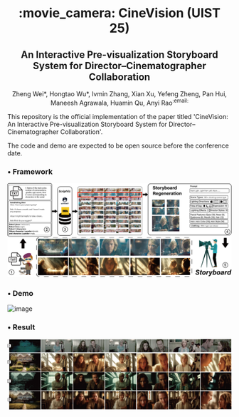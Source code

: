 <div align="center">
  <h1> :movie_camera: CineVision (UIST 25)</h1>
  <h2> An Interactive Pre-visualization Storyboard System for Director–Cinematographer Collaboration </h2>
</div>

<p align="center">Zheng Wei&#42;, Hongtao Wu&#42;, lvmin Zhang, Xian Xu, Yefeng Zheng, Pan Hui, Maneesh Agrawala, Huamin Qu, Anyi Rao<sup>:email:</sup></p>


This repository is the official implementation of the paper titled 'CineVision: An Interactive Pre-visualization Storyboard System for Director–Cinematographer Collaboration'. 


The code and demo are expected to be open source before the conference date.



### • Framework

![image](./fig/result.png)

### • Demo

![image](./fig/pipeline.png)


### • Result

![image](./fig/result2.png)
